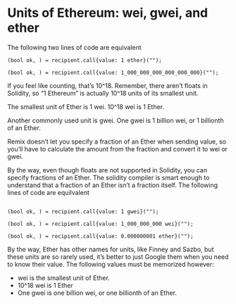 # Units of Ethereum: wei, gwei, and ether

The following two lines of code are equivalent

```solidity
(bool ok, ) = recipient.call{value: 1 ether}("");

(bool ok, ) = recipient.call{value: 1_000_000_000_000_000_000}("");
```

If you feel like counting, that’s 10^18. Remember, there aren’t floats in Solidity, so “1 Ethereum” is actually 10^18 units of its smallest unit.

The smallest unit of Ether is 1 wei. 10^18 wei is 1 Ether.

Another commonly used unit is gwei. One gwei is 1 billion wei, or 1 billionth of an Ether.

Remix doesn’t let you specify a fraction of an Ether when sending value, so you’ll have to calculate the amount from the fraction and convert it to wei or gwei.

By the way, even though floats are not supported in Solidity, you can specify fractions of an Ether. The solidity compiler is smart enough to understand that a fraction of an Ether isn’t a fraction itself. The following lines of code are equilvalent

```solidity

(bool ok, ) = recipient.call{value: 1 gwei}("");

(bool ok, ) = recipient.call{value: 1_000_000_000 wei}("");

(bool ok, ) = recipient.call{value: 0.000000001 ether}("");
```

By the way, Ether has other names for units, like Finney and Sazbo, but these units are so rarely used, it’s better to just Google them when you need to know their value. The following values must be memorized however:

- wei is the smallest unit of Ether.
- 10^18 wei is 1 Ether
- One gwei is one billion wei, or one billionth of an Ether.
